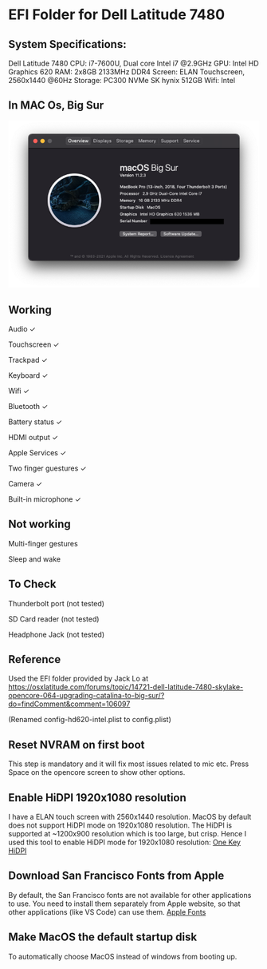 # EFI Folder for Dell Latitude 7480

## System Specifications:
Dell Latitude 7480
CPU: i7-7600U, Dual core Intel i7 @2.9GHz
GPU: Intel HD Graphics 620
RAM: 2x8GB 2133MHz DDR4
Screen: ELAN Touchscreen, 2560x1440 @60Hz
Storage: PC300 NVMe SK hynix 512GB
Wifi: Intel 

## In MAC Os, Big Sur
![System Specifications](assets/System-Configuration.png?raw=true "System Configuration")


## Working
Audio ✓

Touchscreen ✓

Trackpad ✓

Keyboard ✓

Wifi ✓

Bluetooth ✓

Battery status ✓

HDMI output ✓

Apple Services ✓

Two finger guestures ✓

Camera ✓

Built-in microphone ✓

## Not working

Multi-finger gestures

Sleep and wake

## To Check

Thunderbolt port (not tested)

SD Card reader (not tested)

Headphone Jack (not tested)

## Reference
Used the EFI folder provided by Jack Lo at https://osxlatitude.com/forums/topic/14721-dell-latitude-7480-skylake-opencore-064-upgrading-catalina-to-big-sur/?do=findComment&comment=106097

(Renamed config-hd620-intel.plist to config.plist)

## Reset NVRAM on first boot
This step is mandatory and it will fix most issues related to mic etc. Press Space on the opencore screen to show other options.

## Enable HiDPI 1920x1080 resolution
I have a ELAN touch screen with 2560x1440 resolution. MacOS by default does not support HiDPI mode on 1920x1080 resolution. The HiDPI is supported at ~1200x900 resolution which is too large, but crisp. Hence I used this tool to enable HiDPI mode for 1920x1080 resolution: [One Key HiDPI](https://github.com/xzhih/one-key-hidpi)

## Download San Francisco Fonts from Apple
By default, the San Francisco fonts are not available for other applications to use. You need to install them separately from Apple website, so that other applications (like VS Code) can use them.
[Apple Fonts](https://developer.apple.com/fonts/)

## Make MacOS the default startup disk
To automatically choose MacOS instead of windows from booting up.